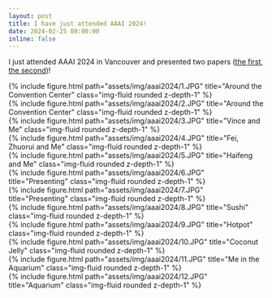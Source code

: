 ```yaml
---
layout: post
title: I have just attended AAAI 2024!
date: 2024-02-25 08:00:00
inline: false
---
```


I just attended AAAI 2024 in Vancouver and presented two papers ([the first](https://arxiv.org/abs/2312.09058), [the second](https://arxiv.org/abs/2312.11800))!

<div class="row justify-content-sm-center">
    <div class="col-sm mt-3 mt-md-0">
        {% include figure.html path="assets/img/aaai2024/1.JPG" title="Around the Convention Center" class="img-fluid rounded z-depth-1" %}
    </div>
    <div class="col-sm mt-3 mt-md-0">
        {% include figure.html path="assets/img/aaai2024/2.JPG" title="Around the Convention Center" class="img-fluid rounded z-depth-1" %}
    </div>
</div>

<div class="row">
    <div class="col-sm mt-3 mt-md-0">
        {% include figure.html path="assets/img/aaai2024/3.JPG" title="Vince and Me" class="img-fluid rounded z-depth-1" %}
    </div>
    <div class="col-sm mt-3 mt-md-0">
        {% include figure.html path="assets/img/aaai2024/4.JPG" title="Fei, Zhuorui and Me" class="img-fluid rounded z-depth-1" %}
    </div>
    <div class="col-sm mt-3 mt-md-0">
        {% include figure.html path="assets/img/aaai2024/5.JPG" title="Haifeng and Me" class="img-fluid rounded z-depth-1" %}
    </div>
</div>

<div class="row justify-content-sm-center">
    <div class="col-sm mt-3 mt-md-0">
        {% include figure.html path="assets/img/aaai2024/6.JPG" title="Presenting" class="img-fluid rounded z-depth-1" %}
    </div>
    <div class="col-sm mt-3 mt-md-0">
        {% include figure.html path="assets/img/aaai2024/7.JPG" title="Presenting" class="img-fluid rounded z-depth-1" %}
    </div>
</div>

<div class="row">
    <div class="col-sm mt-3 mt-md-0">
        {% include figure.html path="assets/img/aaai2024/8.JPG" title="Sushi" class="img-fluid rounded z-depth-1" %}
    </div>
    <div class="col-sm mt-3 mt-md-0">
        {% include figure.html path="assets/img/aaai2024/9.JPG" title="Hotpot" class="img-fluid rounded z-depth-1" %}
    </div>
    <div class="col-sm mt-3 mt-md-0">
        {% include figure.html path="assets/img/aaai2024/10.JPG" title="Coconut Jelly" class="img-fluid rounded z-depth-1" %}
    </div>
</div>

<div class="row justify-content-sm-center">
    <div class="col-sm mt-3 mt-md-0">
        {% include figure.html path="assets/img/aaai2024/11.JPG" title="Me in the Aquarium" class="img-fluid rounded z-depth-1" %}
    </div>
    <div class="col-sm mt-3 mt-md-0">
        {% include figure.html path="assets/img/aaai2024/12.JPG" title="Aquarium" class="img-fluid rounded z-depth-1" %}
    </div>
</div>